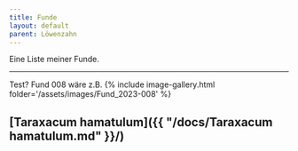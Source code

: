 ```yaml
---
title: Funde
layout: default
parent: Löwenzahn
---
```

Eine Liste meiner Funde.

---
Test?
Fund 008 wäre z.B. 
{% include image-gallery.html folder='/assets/images/Fund_2023-008' %}

[Taraxacum hamatulum]({{ "/docs/Taraxacum hamatulum.md" }}/)
----